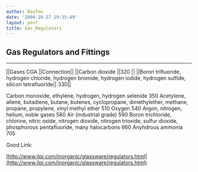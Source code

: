 ```yaml
---
author: Dasfoo
date: '2004-10-27 19:35:49'
layout: post
title: Gas_Regulators
---
```


## Gas Regulators and Fittings
----

||Gases CGA ||Connection||
||Carbon dioxide ||320 ||
||Boron trifluoride, hydrogen chloride, hydrogen bromide, hydrogen iodide, hydrogen sulfide, silicon tetrafluoride||  330||


Carbon monoxide, ethylene, hydrogen, hydrogen selenide 350 
Acetylene, allene, butadiene, butane, butenes, cyclopropane, dimethylether, methane, propane, propylene, vinyl methyl ether 510 
Oxygen 540 
Argon, nitrogen, helium, noble gases 580 
Air (industrial grade) 590 
Boron trichloride, chlorine, nitric oxide, nitrogen dioxide, nitrogen trioxide, sulfur dioxide, phosphorous pentafluoride, many halocarbons 660 
Anyhdrous ammonia 705 


Good Link:

[http://www.ilpi.com/inorganic/glassware/regulators.html](http://www.ilpi.com/inorganic/glassware/regulators.html)

